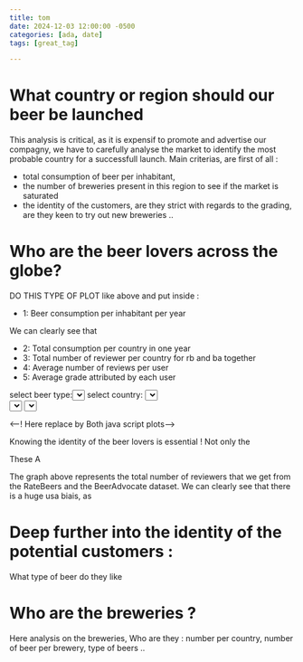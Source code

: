```yaml
---
title: tom
date: 2024-12-03 12:00:00 -0500
categories: [ada, date]
tags: [great_tag]

---
```

# What country or region should our beer be launched
This analysis is critical, as it is expensif to promote and advertise our compagny, we have to carefully analyse the market to identify the most probable country for a successfull launch. Main criterias, are first of all : 
- total consumption of beer per inhabitant, 
- the number of breweries present in this region to see if the market is saturated 
- the identity of the customers, are they strict with regards to the grading, are they keen to try out new breweries ..


# Who are the beer lovers across the globe?

DO THIS TYPE OF PLOT like above and put inside : 
- 1: Beer consumption per inhabitant per year
 
We can clearly see that

<div id="triple_map"></div>

- 2: Total consumption per country in one year 
- 3: Total number of reviewer per country for rb and ba together
- 4: Average number of reviews per user
- 5: Average grade attributed by each user

<div id="box_plots"></div>
select beer type:<select id="box_plot_selector_type"></select>
select country: <select id="box_plot_selector_country"></select>

<div id="time_series_ratings"></div>
<select id="time_series_dataset_selector"></select>
<select id="time_series_type_selector"></select>


<--! Here replace by Both java script plots-->

Knowing the identity of the beer lovers is essential ! Not only the 

These A




The graph above represents the total number of reviewers that we get from the RateBeers and the BeerAdvocate dataset. 
We can clearly see that there is a huge usa biais, as 

# Deep further into the identity of the potential customers : 

What type of beer do they like 


# Who are the breweries ? 

Here analysis on the breweries, 
Who are they : number per country, number of beer per brewery, type of beers ..
<script src="https://cdn.plot.ly/plotly-latest.min.js"></script>
<script src="/assets/js/dist/ploting_all_plots.min.js"></script>

